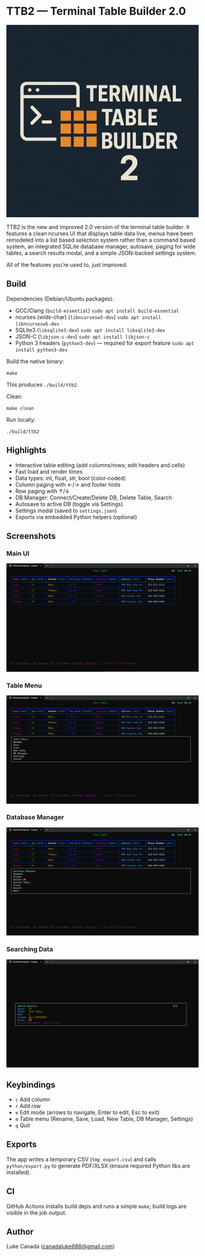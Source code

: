 # TTB2 — Terminal Table Builder 2.0

![logo](assets/ttb2_img.png)

TTB2 is the new and improved 2.0 version of the terminal table builder. It features a clean ncurses UI that displays table data live, menus have been remodeled into a list based selection system rather than a command based system, an integrated SQLite database manager, autosave, paging for wide tables, a search results modal, and a simple JSON-backed settings system.

All of the features you're used to, just improved.

## Build

Dependencies (Debian/Ubuntu packages):
- GCC/Clang (`build-essential`) 
  `sudo apt install build-essential`
- ncurses (wide-char) (`libncursesw5-dev`) 
  `sudo apt install libncursesw5-dev`
- SQLite3 (`libsqlite3-dev`) 
  `sudo apt install libsqlite3-dev`
- JSON-C (`libjson-c-dev`) 
  `sudo apt install libjson-c`
- Python 3 headers (`python3-dev`) — required for export feature 
  `sudo apt install python3-dev`

Build the native binary:
```
make
```
This produces `./build/ttb2`.

Clean:
```
make clean
```

Run locally:
```
./build/ttb2
```

## Highlights
- Interactive table editing (add columns/rows; edit headers and cells)
- Fast load and render times
- Data types: int, float, str, bool (color-coded)
- Column paging with ←/→ and footer hints
- Row paging with ↑/↓
- DB Manager: Connect/Create/Delete DB, Delete Table, Search
- Autosave to active DB (toggle via Settings)
- Settings modal (saved to `settings.json`)
- Exports via embedded Python helpers (optional)

## Screenshots

### Main UI

![main_table](assets/main_table.png)

### Table Menu

![table_menu](assets/table_menu.png)

### Database Manager

![db_manager](assets/db_manager.png)

### Searching Data

![search_results](assets/search_results.png)

## Keybindings
- `c` Add column
- `r` Add row
- `e` Edit mode (arrows to navigate, Enter to edit, Esc to exit)
- `m` Table menu (Rename, Save, Load, New Table, DB Manager, Settings)
- `q` Quit

## Exports
The app writes a temporary CSV (`tmp_export.csv`) and calls `python/export.py` to generate PDF/XLSX (ensure required Python libs are installed).

## CI
GitHub Actions installs build deps and runs a simple `make`; build logs are visible in the job output.

## Author
Luke Canada (<canadaluke888@gmail.com>)
